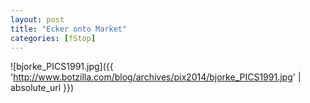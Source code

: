 ```yaml
---
layout: post
title: "Ecker onto Market"
categories: [fStop]
---
```



![bjorke_PICS1991.jpg]({{ 'http://www.botzilla.com/blog/archives/pix2014/bjorke_PICS1991.jpg' | absolute_url }})


